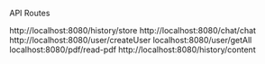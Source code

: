 API Routes

http://localhost:8080/history/store
http://localhost:8080/chat/chat
http://localhost:8080/user/createUser
localhost:8080/user/getAll
localhost:8080/pdf/read-pdf
http://localhost:8080/history/content